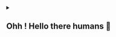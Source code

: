 <div align="center">
<a href="https://github.com/offensive-vk/">
   <picture>
    <source media="(prefers-color-scheme: dark)" srcset="https://ssr-contributions-svg.vercel.app/_/offensive-vk?chart=3dbar&gap=0.6&scale=2&flatten=2&animation=wave&animation_duration=4&animation_delay=0.06&animation_amplitude=24&animation_frequency=0.1&animation_wave_center=0_3&format=svg&weeks=34&theme=native&dark=true">
    <source media="(prefers-color-scheme: light)" srcset="https://ssr-contributions-svg.vercel.app/_/offensive-vk?chart=3dbar&gap=0.6&scale=2&flatten=2&animation=wave&animation_duration=4&animation_delay=0.06&animation_amplitude=24&animation_frequency=0.1&animation_wave_center=0_3&format=svg&weeks=34&theme=native">
    <img alt="" src="[https://ssr-contributions-svg.vercel.app/_/offensive-vk?chart=3dbar&flatten=1&weeks=40&animation=wave&format=svg&gap=0.6&animation_frequency=0.2&animation_amplitude=20&theme=pink](https://ssr-contributions-svg.vercel.app/_/offensive-vk?chart=3dbar&gap=0.6&scale=2&flatten=2&animation=wave&animation_duration=4&animation_delay=0.06&animation_amplitude=24&animation_frequency=0.1&animation_wave_center=0_3&format=svg&weeks=34&theme=native)" >
  </picture>
</a>

</div>

<details>
   <summary><h2>Ohh ! Hello there humans 👋</h2></summary>

   <i>my short name : 11110100001000111111</i>

   <code>my full name : 01000100 01100001 01110111 01100111 00101100 00100000 01001001 00100000 01110111 01101111 01110010 01101011 00100000 01100110 01101111 01110010 00100000 01101101 01111001 00100000 01100010 01101111 01110011 01110011 00100000 01000000 01101111 01100110 01100110 01100101 01101110 01110011 01101001 01110110 01100101 00101101 01110110 01101011 00101110
   </code>
   
<details>
   <summary><b>What i did recently (logs)</b></summary>
<p>
  
<!--START_SECTION:activity-->
1. ❗ Opened issue [#110](https://github.com/offensive-vk/Classics/issues/110) in [offensive-vk/Classics](https://github.com/offensive-vk/Classics)
2. ❗ Opened issue [#109](https://github.com/offensive-vk/Classics/issues/109) in [offensive-vk/Classics](https://github.com/offensive-vk/Classics)
3. ❗ Opened issue [#108](https://github.com/offensive-vk/Classics/issues/108) in [offensive-vk/Classics](https://github.com/offensive-vk/Classics)
4. ❗ Opened issue [#107](https://github.com/offensive-vk/Classics/issues/107) in [offensive-vk/Classics](https://github.com/offensive-vk/Classics)
5. ❗ Opened issue [#200](https://github.com/offensive-vk/UntilEverything/issues/200) in [offensive-vk/UntilEverything](https://github.com/offensive-vk/UntilEverything)
6. ❗ Opened issue [#106](https://github.com/offensive-vk/Classics/issues/106) in [offensive-vk/Classics](https://github.com/offensive-vk/Classics)
7. ❗ Opened issue [#197](https://github.com/offensive-vk/UntilEverything/issues/197) in [offensive-vk/UntilEverything](https://github.com/offensive-vk/UntilEverything)
8. 🔒 Closed issue [#43](https://github.com/offensive-vk/AwesomeTesting/issues/43) in [offensive-vk/AwesomeTesting](https://github.com/offensive-vk/AwesomeTesting)
9. 🔒 Closed issue [#42](https://github.com/offensive-vk/AwesomeTesting/issues/42) in [offensive-vk/AwesomeTesting](https://github.com/offensive-vk/AwesomeTesting)
10. 🔒 Closed issue [#41](https://github.com/offensive-vk/AwesomeTesting/issues/41) in [offensive-vk/AwesomeTesting](https://github.com/offensive-vk/AwesomeTesting)
<!--END_SECTION:activity-->
  
</p>
</details>
</details>
